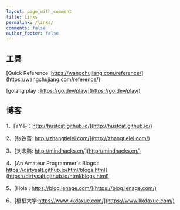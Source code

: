 ```yaml
---
layout: page_with_comment
title: Links
permalink: /links/
comments: false
author_footer: false
---
```


## 工具

[Quick Reference: https://wangchujiang.com/reference/](https://wangchujiang.com/reference/)

[golang play : https://go.dev/play/](https://go.dev/play/)


## 博客

1、[YY哥：http://hustcat.github.io/](http://hustcat.github.io/)

2、[张铁蕾: http://zhangtielei.com/](http://zhangtielei.com/)

3、[刘未鹏: http://mindhacks.cn/](http://mindhacks.cn/)

4、[An Amateur Programmer's Blogs : https://dirtysalt.github.io/html/blogs.html](https://dirtysalt.github.io/html/blogs.html)

5、[Hola : https://blog.lenage.com/](https://blog.lenage.com/)

6、[框框大学:https://www.kkdaxue.com/](https://www.kkdaxue.com/)

